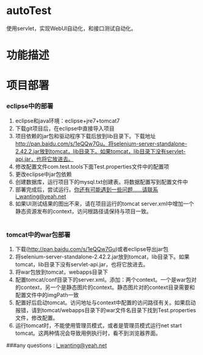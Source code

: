 # autoTest
使用servlet，实现WebUI自动化，和接口测试自动化。

# 功能描述


# 项目部署
### eclipse中的部署
1. eclipse和java环境：eclipse+jre7+tomcat7
2. 下载git项目后，在eclipse中直接导入项目
3. 项目依赖的jar包和驱动程序下载后放到lib目录下。下载地址 http://pan.baidu.com/s/1eQQw7Gu。将selenium-server-standalone-2.42.2.jar放到tomcat，lib目录下。如果tomcat，lib目录下没有servlet-api.jar，也将它放进去。
4. 修改配置文件com.test.tools下面Test.properties文件中的配置项
5. 更改eclipse中jar包依赖
6. 创建数据库，运行项目下的mysql.txt创建表。将数据配置写到配置文件中
7. 部署完成后，尝试运行。你还有可能遇到一些问题......请联系i_wanting@yeah.net
8. 如果UI测试结果的图出不来，请在项目运行的tomcat server.xml中增加一个静态资源发布的context，访问根路径请保持与项目一致。
 
# 
### tomcat中的war包部署
1. 下载(http://pan.baidu.com/s/1eQQw7Gu)或者eclipse导出jar包
2. 将selenium-server-standalone-2.42.2.jar放到tomcat，lib目录下。如果tomcat，lib目录下没有servlet-api.jar，也将它放进去。
3. 将war包放到tomcat，webapps目录下
4. 配置tomcat/conf目录下的server.xml。添加：两个context。一个是war包对的context，另一个是静态图片的context。静态图片对的context目录需要和配置文件中的imgPath一致
5. 配置好后启动tomcat。访问地址与context中配置的访问路径有关。如果启动报错，请到tomcat/webapps目录下的war文件名目录下找到Test.properties文件，修改配置。
6. 运行tomcat时，不能使用管理员模式，或者是管理员模式运行net start tomcat。这两种情况会导致用例执行时，看不到浏览器界面。

###any questions : i_wanting@yeah.net

